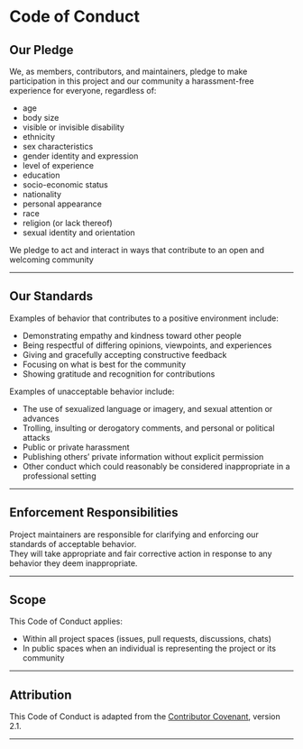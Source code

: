 # Code of Conduct

## Our Pledge
We, as members, contributors, and maintainers, pledge to make participation in this project and our community a harassment-free experience for everyone, regardless of:
- age
- body size
- visible or invisible disability
- ethnicity
- sex characteristics
- gender identity and expression
- level of experience
- education
- socio-economic status
- nationality
- personal appearance
- race
- religion (or lack thereof)
- sexual identity and orientation

We pledge to act and interact in ways that contribute to an open and welcoming community

---

## Our Standards

Examples of behavior that contributes to a positive environment include:
- Demonstrating empathy and kindness toward other people
- Being respectful of differing opinions, viewpoints, and experiences
- Giving and gracefully accepting constructive feedback
- Focusing on what is best for the community
- Showing gratitude and recognition for contributions

Examples of unacceptable behavior include:
- The use of sexualized language or imagery, and sexual attention or advances
- Trolling, insulting or derogatory comments, and personal or political attacks
- Public or private harassment
- Publishing others’ private information without explicit permission
- Other conduct which could reasonably be considered inappropriate in a professional setting

---

## Enforcement Responsibilities
Project maintainers are responsible for clarifying and enforcing our standards of acceptable behavior.  
They will take appropriate and fair corrective action in response to any behavior they deem inappropriate.

---

## Scope
This Code of Conduct applies:
- Within all project spaces (issues, pull requests, discussions, chats)
- In public spaces when an individual is representing the project or its community

---

## Attribution
This Code of Conduct is adapted from the [Contributor Covenant](https://www.contributor-covenant.org), version 2.1.

---
